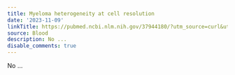 ```yaml
---
title: Myeloma heterogeneity at cell resolution
date: '2023-11-09'
linkTitle: https://pubmed.ncbi.nlm.nih.gov/37944180/?utm_source=curl&utm_medium=rss&utm_campaign=journals&utm_content=7603509&fc=None&ff=20231110170859&v=2.17.9.post6+86293ac
source: Blood
description: No ...
disable_comments: true
---
```

No ...